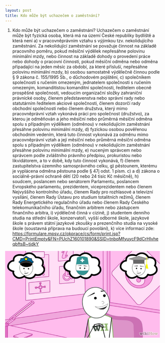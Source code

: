 ```yaml
---
layout: post
title: Kdo může být uchazečem o zaměstnání?
---
```


1.	Kdo může být uchazečem o zaměstnání?
Uchazečem o zaměstnání může být fyzická osoba, která má na území České republiky bydliště a která není
a)	v pracovněprávním vztahu s výjimkou tzv. nekolidujícího zaměstnání. Za nekolidující zaměstnání se považuje činnost na základě pracovního poměru, pokud měsíční výdělek nepřesáhne polovinu minimální mzdy, nebo činnost na základě dohody o provedení práce nebo dohody o pracovní činnosti, pokud měsíční odměna nebo odměna připadající na jeden měsíc za období, za které přísluší, nepřesáhne polovinu minimální mzdy,
b)	osobou samostatně výdělečně činnou podle § 9 zákona č. 155/1995 Sb., o důchodovém pojištění,
c)	společníkem společnosti s ručením omezeným, jednatelem společnosti s ručením omezeným, komanditistou komanditní společnosti, ředitelem obecně prospěšné společnosti, vedoucím organizační složky zahraniční právnické osoby, členem představenstva nebo správní rady nebo statutárním ředitelem akciové společnosti, členem dozorčí rady obchodní společnosti nebo členem družstva, který mimo pracovněprávní vztah vykonává práci pro společnost (družstvo), za kterou je odměňován a jeho měsíční nebo průměrná měsíční odměna spolu s případným výdělkem (odměnou) v nekolidujícím zaměstnání přesáhne polovinu minimální mzdy,
d)	fyzickou osobou pověřenou obchodním vedením, která tuto činnost vykonává za odměnu mimo pracovněprávní vztah a její měsíční nebo průměrná měsíční odměna spolu s případným výdělkem (odměnou) v nekolidujícím zaměstnání přesáhne polovinu minimální mzdy,
e)	nuceným správcem nebo správcem podle zvláštního právního předpisu, prokuristou nebo likvidátorem, a to v době, kdy tuto činnost vykonává,
f)	členem zastupitelstva územního samosprávného celku, 
g)	pěstounem, kterému je vyplácena odměna pěstouna podle § 47j odst. 1 písm. c) a d) zákona o sociálně-právní ochraně dětí (20 nebo 24 tisíc Kč měsíčně),
h)	soudcem, poslancem nebo senátorem Parlamentu, poslancem Evropského parlamentu, prezidentem, viceprezidentem nebo členem Nejvyššího kontrolního úřadu, členem Rady pro rozhlasové a televizní vysílání, členem Rady Ústavu pro studium totalitních režimů, členem Rady Energetického regulačního úřadu nebo členem Rady Českého telekomunikačního úřadu, finančním arbitrem nebo zástupcem finančního arbitra,
i)	výdělečně činná v cizině,
j)	studentem denního studia na střední škole, konzervatoři, vyšší odborné škole, jazykové škole s právem státní jazykové zkoušky a prezenčního studia na vysoké škole (soustavná příprava na budoucí povolání),
k)	více informací zde: https://formulare.mpsv.cz/okprace/cs/form/print.jsp?CMD=PrintEmpty&FN=PUchZ160101890&SSID=tnbqMfyuycF9dCrHIvheqbftsB~tjdkY


<img src="/images/728px-Apply-for-a-Job-Step-1-Version-3.jpg" alt="728px-Apply-for-a-Job-Step-1-Version-3.jpg">


